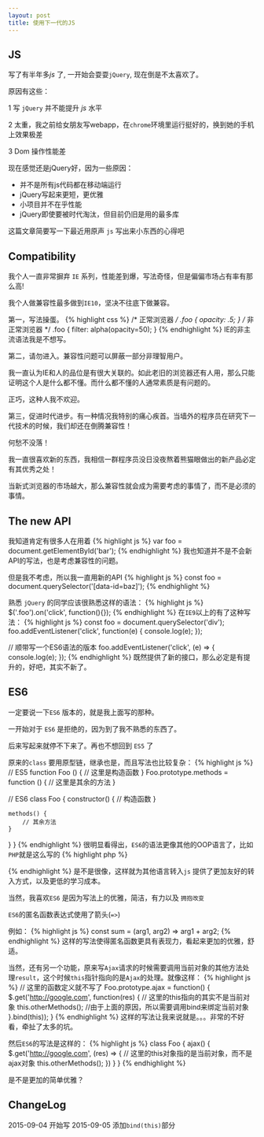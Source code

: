 ```yaml
---
layout: post
title: 使用下一代的JS
---
```


## JS

写了有半年多*js* 了, 一开始会耍耍`jQuery`, 现在倒是不太喜欢了。

原因有这些：

1 写 `jQuery` 并不能提升 *js* 水平

2 太重，我之前给女朋友写webapp，在`chrome`环境里运行挺好的，换到她的手机上效果极差

3 Dom 操作性能差

现在感觉还是jQuery好，因为一些原因：

* 并不是所有js代码都在移动端运行
* jQuery写起来更短，更优雅
* 小项目并不在乎性能
* jQuery即使要被时代淘汰，但目前仍旧是用的最多库

这篇文章简要写一下最近用原声 `js` 写出来小东西的心得吧

## Compatibility

我个人一直非常摒弃 `IE` 系列，性能差到爆，写法奇怪，但是偏偏市场占有率有那么高!

我个人做兼容性最多做到`IE10`，坚决不往底下做兼容。

第一，写法操蛋。
{% highlight css %}
/* 正常浏览器 */
.foo {
	opacity: .5;
}
/* 非正常浏览器 */
.foo {
  filter: alpha(opacity=50);
}
{% endhighlight %}
IE的非主流语法我是不想写。

第二，请勿进入。兼容性问题可以屏蔽一部分非理智用户。

我一直认为IE和人的品位是有很大关联的。如此老旧的浏览器还有人用，那么只能证明这个人是什么都不懂。而什么都不懂的人通常素质是有问题的。

正巧，这种人我不欢迎。

第三，促进时代进步。有一种情况我特别的痛心疾首。当墙外的程序员在研究下一代技术的时候，我们却还在倒腾兼容性！

何愁不没落！

我一直很喜欢新的东西，我相信一群程序员没日没夜熬着熊猫眼做出的新产品必定有其优秀之处！

当新式浏览器的市场越大，那么兼容性就会成为需要考虑的事情了，而不是必须的事情。

## The new API

我知道肯定有很多人在用着
{% highlight js %}
var foo = document.getElementById('bar');
{% endhighlight %}
我也知道并不是不会新API的写法，也是考虑兼容性的问题。

但是我不考虑，所以我一直用新的API
{% highlight js %}
const foo = document.querySelector('[data-id=baz]');
{% endhighlight %}

熟悉 `jQuery` 的同学应该很熟悉这样的语法：
{% highlight js %}
$('.foo').on('click', function(){});
{% endhighlight %}
在`IE9`以上的有了这种写法：
{% highlight js %}
const foo = document.querySelector('div');
foo.addEventListener('click', function(e) {
	console.log(e);
});

// 顺带写一个ES6语法的版本
foo.addEventListener('click', (e) => {
	console.log(e);
});
{% endhighlight %}
既然提供了新的接口，那么必定是有提升的，好吧，其实不新了。

## ES6

一定要说一下`ES6` 版本的，就是我上面写的那种。

一开始对于 `ES6` 是拒绝的，因为到了我不熟悉的东西了。

后来写起来就停不下来了。再也不想回到 `ES5` 了

原来的`class` 要用原型链，继承也是，而且写法也比较复杂：
{% highlight js %}
// ES5
function Foo () {
	// 这里是构造函数
}
Foo.prototype.methods = function () {
	// 这里是其余的方法
}

// ES6
class Foo {
	constructor() {
		// 构造函数
	}

	methods() {
		// 其余方法
	}
}
}
{% endhighlight %}
很明显看得出，`ES6`的语法更像其他的OOP语言了，比如`PHP`就是这么写的
{% highlight php %}
<?php 
class Foo {
	public function __construct() {
		// 构造函数
	}
	public function methods() {
		// 其他函数
	}
}
 ?>
{% endhighlight %}
是不是很像，这样就为其他语言转入`js` 提供了更加友好的转入方式，以及更低的学习成本。

当然，我喜欢`ES6` 是因为写法上的优雅，简洁，有力以及 `拥抱改变` 

`ES6`的匿名函数表达式使用了箭头(`=>`)

例如：
{% highlight js %}
const sum = (arg1, arg2) => arg1 + arg2;
{% endhighlight %}
这样的写法使得匿名函数更具有表现力，看起来更加的优雅，舒适。

当然，还有另一个功能，原来写`Ajax`请求的时候需要调用当前对象的其他方法处理`result`，这个时候`this`指针指向的是`Ajax`的处理。就像这样：
{% highlight js %}
// 这里的函数定义就不写了
Foo.prototype.ajax = function() {
	$.get('http://google.com', function(res) {
		// 这里的this指向的其实不是当前对象
		this.otherMethods();
		//由于上面的原因，所以需要调用bind来绑定当前对象
	}.bind(this));
}
{% endhighlight %}
这样的写法让我来说就是。。。非常的不好看，牵扯了太多的坑。

然后`ES6`的写法是这样的：
{% highlight js %}
class Foo {
	ajax() {
		$.get('http://google.com', (res) => {
			// 这里的this对象指的是当前对象，而不是ajax对象
			this.otherMethods();
		})
	}
}
{% endhighlight %}

是不是更加的简单优雅？


## ChangeLog
2015-09-04 开始写
2015-09-05 添加`bind(this)`部分
